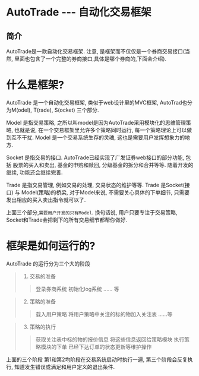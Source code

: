 AutoTrade --- 自动化交易框架
====================

简介
--------------
AutoTrade是一款自动化交易框架. 注意, 是框架而不仅仅是一个券商交易接口(当然, 里面也包含了一个完整的券商接口,具体是哪个券商的,下面会介绍). 

# 什么是框架?
AutoTrade 是一个自动化交易框架, 类似于web设计里的MVC框架, AutoTrad也分为M(odel), T(rade), S(ocket) 三个部分.

Model 是指交易策略, 之所以叫model是因为AutoTrade采用模块化的思维管理策略, 也就是说, 在一个交易框架里允许多个策略同时运行, 每一个策略理论上可以做到互不干扰.
Model 是一个交易系统生存的灵魂, 这也是需要用户发挥想象力的地方.

Socket 是指交易的接口. AutoTrade已经实现了广发证券web接口的部分功能, 包括 股票的买入和卖出, 基金的申购和赎回, 分级基金的拆分和合并等等.
随着开发的继续, 功能还会继续完善.

Trade 是指交易管理, 例如交易的处理, 交易状态的维护等等.
Trade 是Socket(接口) 与 Model(策略)的桥梁,  对于Model来说, 不需要关心具体的下单细节, 只需要发出相应的买入卖出指令就可以了.

上面三个部分,`需要用户开发的只有Model`. 换句话说, 用户只要专注于交易策略, Socket和Trade会把剩下的所有交易细节都帮你做好.

# 框架是如何运行的?
AutoTrade 的运行分为三个大的阶段
> 1. 交易的准备
>> 登录券商系统
>> 初始化log系统
>> ...... 等

> 2. 策略的准备
>> 载入用户策略
>> 将用户策略中关注的标的物加入关注表
>> ......等

> 3. 策略的执行
>> 获取关注表中标的物的报价信息
>> 将这些信息返回给策略模块
>> 执行策略模块的下单
>> 已经下达订单的状态更新等维护操作

上面的三个阶段 第1和第2均阶段在交易系统启动时执行一遍, 第三个阶段会反复执行, 知道发生错误或满足和用户定义的退出条件.
